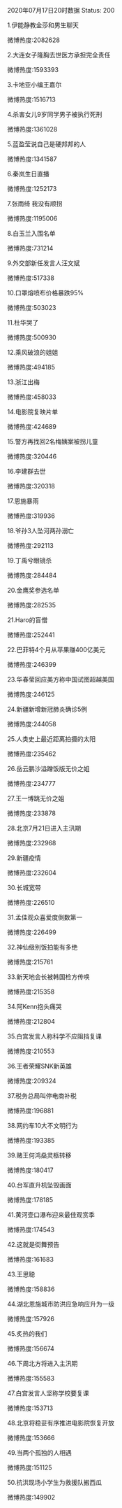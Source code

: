 2020年07月17日20时数据
Status: 200

1.伊能静教金莎和男生聊天

微博热度:2082628

2.大连女子隆胸去世医方承担完全责任

微博热度:1593393

3.卡地亚小编王嘉尔

微博热度:1516713

4.杀害女儿9岁同学男子被执行死刑

微博热度:1361028

5.蓝盈莹说自己是硬邦邦的人

微博热度:1341587

6.秦岚生日直播

微博热度:1252173

7.张雨绮 我没有顺拐

微博热度:1195006

8.白玉兰入围名单

微博热度:731214

9.外交部新任发言人汪文斌

微博热度:517338

10.口罩熔喷布价格暴跌95%

微博热度:503023

11.杜华哭了

微博热度:500930

12.乘风破浪的姐姐

微博热度:494185

13.浙江出梅

微博热度:458033

14.电影院复映片单

微博热度:424689

15.警方再找回2名梅姨案被拐儿童

微博热度:320446

16.李建群去世

微博热度:320318

17.恩施暴雨

微博热度:319936

18.爷孙3人坠河两孙溺亡

微博热度:292113

19.丁禹兮眼镜杀

微博热度:284484

20.金鹰奖参选名单

微博热度:282535

21.Haro的盲僧

微博热度:252441

22.巴菲特4个月从苹果赚400亿美元

微博热度:246399

23.华春莹回应美方称中国试图超越美国

微博热度:246125

24.新疆新增新冠肺炎确诊5例

微博热度:244058

25.人类史上最近距离拍摄的太阳

微博热度:235462

26.岳云鹏沙溢蹭饭版无价之姐

微博热度:234777

27.王一博跳无价之姐

微博热度:233878

28.北京7月21日进入主汛期

微博热度:232968

29.新疆疫情

微博热度:232604

30.长城宽带

微博热度:226510

31.孟佳观众喜爱度倒数第一

微博热度:226499

32.神仙级别饭拍能有多绝

微博热度:215761

33.新天地会长被韩国检方传唤

微博热度:215358

34.阿Kenn抱头痛哭

微博热度:212804

35.白宫发言人称科学不应阻挡复课

微博热度:210553

36.王者荣耀SNK新英雄

微博热度:209324

37.税务总局叫停电商补税

微博热度:196881

38.网约车10大不文明行为

微博热度:193385

39.赌王何鸿燊灵柩转移

微博热度:180417

40.台军直升机坠毁画面

微博热度:178185

41.黄河壶口瀑布迎来最佳观赏季

微博热度:174543

42.这就是街舞预告

微博热度:161683

43.王思聪

微博热度:158836

44.湖北恩施城市防洪应急响应升为一级

微博热度:157926

45.炙热的我们

微博热度:156674

46.下周北方将进入主汛期

微博热度:155583

47.白宫发言人坚称学校要复课

微博热度:153713

48.北京将稳妥有序推进电影院恢复开放

微博热度:153666

49.当两个孤独的人相遇

微博热度:151125

50.抗洪现场小学生为救援队搬西瓜

微博热度:149902

